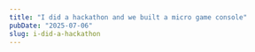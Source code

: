 ```yaml
---
title: "I did a hackathon and we built a micro game console"
pubDate: "2025-07-06"
slug: i-did-a-hackathon
---
```

